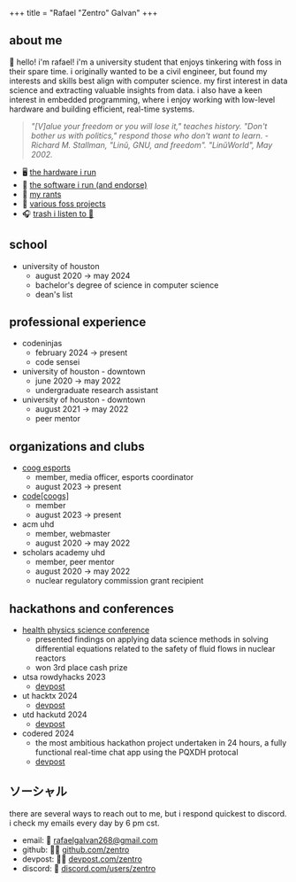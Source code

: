 +++
title = "Rafael \"Zentro\" Galvan"
+++

## about me

👋 hello! i'm rafael! i'm a university student that enjoys tinkering with foss in their spare time. i originally wanted to be a civil engineer, but found my interests and skills best align with computer science. my first interest in data science and extracting valuable insights from data. i also have a keen interest in embedded programming, where i enjoy working with low-level hardware and building efficient, real-time systems.

> *"[V]alue your freedom or you will lose it," teaches history. "Don't bother us with politics," respond those who don't want to learn. - Richard M. Stallman, "Linŭ, GNU, and freedom". "LinŭWorld", May 2002.*

- 🖥️ [the hardware i run](/hardware)
- 📐 [the software i run (and endorse)](/software)
- 📰 [my rants](/blog)
- 📃 [various foss projects](/projects)
- 🎧 [trash i listen to 🔗](#)

## school

- university of houston
    - august 2020 → may 2024
    - bachelor's degree of science in computer science
    - dean's list

## professional experience
- codeninjas
    - february 2024 → present
    - code sensei
- university of houston - downtown
    - june 2020 → may 2022
    - undergraduate research assistant
- university of houston - downtown
    - august 2021 → may 2022
    - peer mentor

## organizations and clubs

- [coog esports](https://cooggaming.com/)
    - member, media officer, esports coordinator
    - august 2023 → present
- [code[coogs]](https://www.codecoogs.com/)
    - member
    - august 2023 → present
- acm uhd 
    - member, webmaster
    - august 2020 → may 2022
- scholars academy uhd
    - member, peer mentor
    - august 2020 → may 2022
    - nuclear regulatory commission grant recipient

## hackathons and conferences

- [health physics science conference](https://hps.org/meetings/)
    - presented findings on applying data science methods in solving differential equations related to the safety of fluid flows in nuclear reactors
    - won 3rd place cash prize
- utsa rowdyhacks 2023
    - [devpost](https://devpost.com/software/spacejam-3d)
- ut hacktx 2024
    - [devpost](https://devpost.com/software/l-a-m-s)
- utd hackutd 2024
    - [devpost](https://devpost.com/software/latifa)
- codered 2024
    - the most ambitious hackathon project undertaken in 24 hours, a fully functional real-time chat app using the PQXDH protocal
    - [devpost](https://devpost.com/software/slimx)

## ソーシャル

there are several ways to reach out to me, but i respond quickest to discord. i check my emails every day by 6 pm cst.

- email: 📨 [rafaelgalvan268@gmail.com](mailto:rafaelgalvan268@gmail.com)
- github: 🧑‍💻 [github.com/zentro](https://github.com/Zentro)
- devpost: 🧑‍💻 [devpost.com/zentro](https://devpost.com/Zentro)
- discord: 💬 [discord.com/users/zentro](https://discord.com/users/zentro)